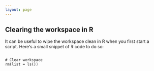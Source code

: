 ```yaml
---
layout: page
---
```


## Clearing the workspace in R

It can be useful to wipe the workspace clean in R when you first start a script. Here's a small snippet of R code to do so:  
<pre><code class="R">
# Clear workspace
rm(list = ls())
</code></pre>
